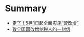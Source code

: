 # Summary

* [定了！5月1日起全面实施“营改增” ](ding_le_ff01_5_yue_1_ri_qi_quan_mian_shi_shi_201c_.md)
* [致全国营改增纳税人的一封信 ](zhi_quan_guo_ying_gai_zeng_na_shui_ren_de_yi_feng_.md)

